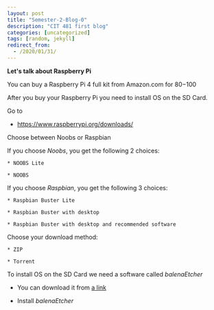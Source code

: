 ```yaml
---
layout: post
title: "Semester-2-Blog-0"
description: "CIT 481 first blog"
categories: [uncategorized]
tags: [random, jekyll]
redirect_from:
  - /2020/01/31/
---
```

__Let's talk about Raspberry Pi__

You can buy a Raspberry Pi 4 full kit from Amazon.com for $80-$100

After you buy your Raspberry Pi you need to install OS on the SD Card.

Go to
  * https://www.raspberrypi.org/downloads/

Choose between Noobs or Raspbian 

If you choose *Noobs*, you get the following 2 choices:

    * NOOBS Lite
  
    * NOOBS

If you choose *Raspbian*, you get the following 3 choices:

    * Raspbian Buster Lite

    * Raspbian Buster with desktop

    * Raspbian Buster with desktop and recommended software

Choose your download method:

    * ZIP

    * Torrent

To install OS on the SD Card we need a software called *balenaEtcher*

 * You can download it from [a link](https://www.balena.io/etcher/)

* Install *balenaEtcher*